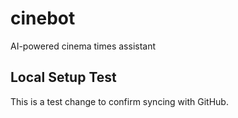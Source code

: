 # cinebot
AI-powered cinema times assistant

## Local Setup Test

This is a test change to confirm syncing with GitHub.
